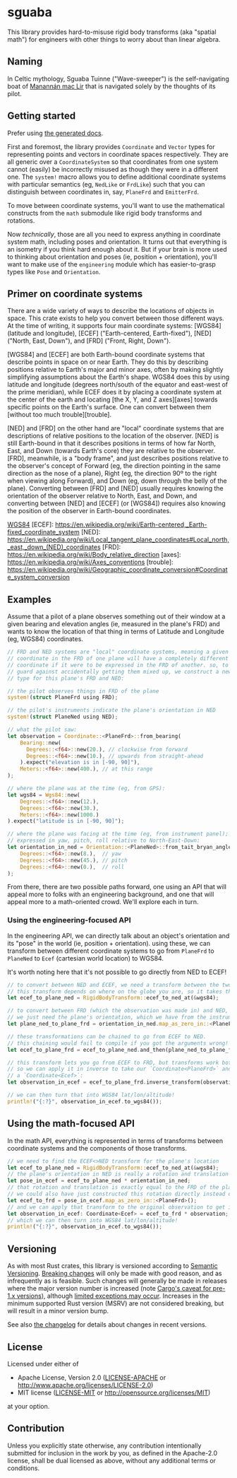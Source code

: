 # sguaba

This library provides hard-to-misuse rigid body transforms (aka "spatial
math") for engineers with other things to worry about than linear
algebra.

## Naming

In Celtic mythology, Sguaba Tuinne ("Wave-sweeper") is the
self-navigating boat of [Manannán mac
Lir](https://en.wikipedia.org/wiki/Manann%C3%A1n_mac_Lir) that is
navigated solely by the thoughts of its pilot.

## Getting started

Prefer using [the generated docs](https://docs.rs/sguaba).

First and foremost, the library provides `Coordinate` and `Vector` types
for representing points and vectors in coordinate spaces respectively.
They are all generic over a `CoordinateSystem` so that coordinates from
one system cannot (easily) be incorrectly misused as though they were in
a different one. The `system!` macro allows you to define additional
coordinate systems with particular semantics (eg, `NedLike` or
`FrdLike`) such that you can distinguish between coordinates in, say,
`PlaneFrd` and `EmitterFrd`.

To move between coordinate systems, you'll want to use the mathematical
constructs from the `math` submodule like rigid body transforms and
rotations.

Now _technically_, those are all you need to express anything in
coordinate system math, including poses and orientation. It turns out
that everything is an isometry if you think hard enough about it. But if
your brain is more used to thinking about orientation and poses (ie,
position + orientation), you'll want to make use of the `engineering`
module which has easier-to-grasp types like `Pose` and `Orientation`.

## Primer on coordinate systems

There are a wide variety of ways to describe the locations of objects in
space. This crate exists to help you convert between those different
ways. At the time of writing, it supports four main coordinate systems:
[WGS84] (latitude and longitude), [ECEF] ("Earth-centered,
Earth-fixed"), [NED] ("North, East, Down"), and [FRD] ("Front, Right,
Down").

[WGS84] and [ECEF] are both Earth-bound coordinate systems that describe
points in space on or near Earth. They do this by describing positions
relative to Earth's major and minor axes, often by making slightly
simplifying assumptions about the Earth's shape. WGS84 does this by
using latitude and longitude (degrees north/south of the equator and
east-west of the prime meridian), while ECEF does it by placing a
coordinate system at the center of the earth and locating [the X, Y, and
Z axes][axes] towards specific points on the Earth's surface. One can
convert between them [without too much trouble][trouble].

[NED] and [FRD] on the other hand are "local" coordinate systems that
are descriptions of relative positions to the location of the observer.
[NED] is still Earth-bound in that it describes positions in terms of
how far North, East, and Down (towards Earth's core) they are relative
to the observer. [FRD], meanwhile, is a "body frame", and just describes
positions relative to the observer's concept of Forward (eg, the
direction pointing in the same direction as the nose of a plane), Right
(eg, the direction 90º to the right when viewing along Forward), and
Down (eg, down through the belly of the plane). Converting between [FRD]
and [NED] usually requires knowing the orientation of the observer
relative to North, East, and Down, and converting between [NED] and
[ECEF] (or [WGS84]) requires also knowing the position of the observer
in Earth-bound coordinates.

[WGS84](https://en.wikipedia.org/wiki/World_Geodetic_System#WGS84)
[ECEF]: https://en.wikipedia.org/wiki/Earth-centered,_Earth-fixed_coordinate_system
[NED]: https://en.wikipedia.org/wiki/Local_tangent_plane_coordinates#Local_north,_east,_down_(NED)_coordinates
[FRD]: https://en.wikipedia.org/wiki/Body_relative_direction
[axes]: https://en.wikipedia.org/wiki/Axes_conventions
[trouble]: https://en.wikipedia.org/wiki/Geographic_coordinate_conversion#Coordinate_system_conversion

## Examples

Assume that a pilot of a plane observes something out of their window at
a given bearing and elevation angles (ie, measured in the plane's FRD)
and wants to know the location of that thing in terms of Latitude and
Longitude (eg, WGS84) coordinates.

```rust
// FRD and NED systems are "local" coordinate systems, meaning a given
// coordinate in the FRD of one plane will have a completely different
// coordinate if it were to be expressed in the FRD of another. so, to
// guard against accidentally getting them mixed up, we construct a new
// type for this plane's FRD and NED:

// the pilot observes things in FRD of the plane
system!(struct PlaneFrd using FRD);

// the pilot's instruments indicate the plane's orientation in NED
system!(struct PlaneNed using NED);

// what the pilot saw:
let observation = Coordinate::<PlaneFrd>::from_bearing(
    Bearing::new(
      Degrees::<f64>::new(20.), // clockwise from forward
      Degrees::<f64>::new(10.), // upwards from straight-ahead
    ).expect("elevation is in [-90, 90]"),
    Meters::<f64>::new(400.), // at this range
);

// where the plane was at the time (eg, from GPS):
let wgs84 = Wgs84::new(
    Degrees::<f64>::new(12.),
    Degrees::<f64>::new(30.),
    Meters::<f64>::new(1000.)
).expect("latitude is in [-90, 90]");

// where the plane was facing at the time (eg, from instrument panel);
// expressed in yaw, pitch, roll relative to North-East-Down:
let orientation_in_ned = Orientation::<PlaneNed>::from_tait_bryan_angles(
    Degrees::<f64>::new(8.),  // yaw
    Degrees::<f64>::new(45.), // pitch
    Degrees::<f64>::new(0.),  // roll
);
```

From there, there are two possible paths forward, one using an API that
will appeal more to folks with an engineering background, and one that
will appeal more to a math-oriented crowd. We'll explore each in turn.

### Using the engineering-focused API

In the engineering API, we can directly talk about an object's
orientation and its "pose" in the world (ie, position + orientation).
using these, we can transform between different coordinate systems to go
from `PlaneFrd` to `PlaneNed` to `Ecef` (cartesian world location) to
WGS84.

It's worth noting here that it's not possible to go directly from NED to ECEF!

```rust
// to convert between NED and ECEF, we need a transform between the two.
// this transform depends on where on the globe you are, so it takes the WGS84 position:
let ecef_to_plane_ned = RigidBodyTransform::ecef_to_ned_at(&wgs84);

// to convert between FRD (which the observation was made in) and NED,
// we just need the plane's orientation, which we have from the instruments!
let plane_ned_to_plane_frd = orientation_in_ned.map_as_zero_in::<PlaneFrd>();

// these transformations can be chained to go from ECEF to NED.
// this chaining would fail to compile if you got the arguments wrong!
let ecef_to_plane_frd = ecef_to_plane_ned.and_then(plane_ned_to_plane_frd);

// this transform lets you go from ECEF to FRD, but transforms work both ways,
// so we can apply it in inverse to take our `Coordinate<PlaneFrd>` and produce
// a `Coordinate<Ecef>`:
let observation_in_ecef = ecef_to_plane_frd.inverse_transform(observation);

// we can then turn that into WGS84 lat/lon/altitude!
println!("{:?}", observation_in_ecef.to_wgs84());
```

## Using the math-focused API

In the math API, everything is represented in terms of transforms
between coordinate systems and the components of those transforms.


```rust
// we need to find the ECEF<>NED transform for the plane's location
let ecef_to_plane_ned = RigidBodyTransform::ecef_to_ned_at(&wgs84);
// the plane's orientation in NED is really a rotation and translation in ECEF
let pose_in_ecef = ecef_to_plane_ned * orientation_in_ned;
// that rotation and translation is exactly equal to the FRD of the plane
// we could also have just constructed this rotation directly instead of an `Orientation`
let ecef_to_frd = pose_in_ecef.map_as_zero_in::<PlaneFrd>();
// and we can apply that transform to the original observation to get it in ECEF
let observation_in_ecef: Coordinate<Ecef> = ecef_to_frd * observation;
// which we can then turn into WGS84 lat/lon/altitude!
println!("{:?}", observation_in_ecef.to_wgs84());
```

## Versioning

As with most Rust crates, this library is versioned according to
[Semantic Versioning](https://semver.org/). [Breaking changes] will only
be made with good reason, and as infrequently as is feasible. Such
changes will generally be made in releases where the major version
number is increased (note [Cargo's caveat for pre-1.x
versions][caveat]), although [limited exceptions may occur][exceptions].
Increases in the minimum supported Rust version (MSRV) are not
considered breaking, but will result in a minor version bump.

See also [the changelog](./CHANGELOG.md) for details about changes in
recent versions.

[Breaking changes]: https://doc.rust-lang.org/cargo/reference/semver.html
[exceptions]: https://rust-lang.github.io/rfcs/1105-api-evolution.html#principles-of-the-policy
[caveat]: https://doc.rust-lang.org/cargo/reference/specifying-dependencies.html#default-requirements

## License

Licensed under either of

 * Apache License, Version 2.0
   ([LICENSE-APACHE](LICENSE-APACHE) or http://www.apache.org/licenses/LICENSE-2.0)
 * MIT license
   ([LICENSE-MIT](LICENSE-MIT) or http://opensource.org/licenses/MIT)

at your option.

## Contribution

Unless you explicitly state otherwise, any contribution intentionally submitted
for inclusion in the work by you, as defined in the Apache-2.0 license, shall be
dual licensed as above, without any additional terms or conditions.
